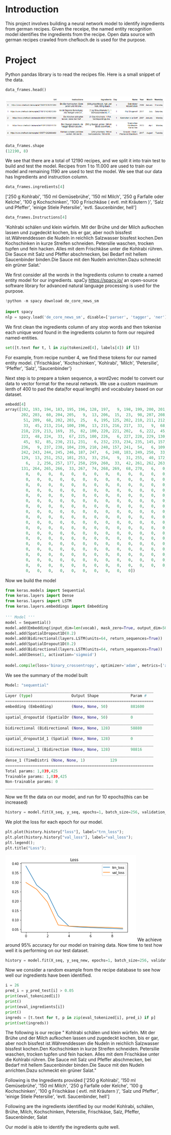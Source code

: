 # Introduction 

This project involves building a neural network model to identify ingredients from german recipes. Given the receipe, the named entity recognition model identifies the ingredients from the recipe. 
Open data source with german recipes crawled from chefkoch.de is used for the purpose. 

# Project 

Python pandas library is to read the recipes file. Here is a small snippet of the data. 

``` python
data_frames.head()
```
![df](data_frame_receipe.PNG) 

```python
data_frames.shape
(12190, 8)
``` 
We see that there are a total of 12190 recipes, and we split it into train test to build and test the model. 
Recipes from 1 to 11.000 are used to train our model and remaining 1190 are used to test the model. 
We see that our data has Ingredients and instruction column. 

```python
data_frames.ingredients[4] 
``` 
['250 g Kohlrabi',
 '150 ml Gemüsebrühe',
 '150 ml Milch',
 '250 g Farfalle oder Kelche',
 '100 g Kochschinken',
 '100 g Frischkäse ( evtl. mit Kräutern )',
 'Salz und Pfeffer',
 'einige Stiele Petersilie',
 'evtl. Saucenbinder, hell']
 
 ``` python
 data_frames.Instructions[4]
``` 
'Kohlrabi schälen und klein würfeln. Mit der Brühe und der Milch aufkochen lassen und zugedeckt kochen, bis er gar, aber noch bissfest ist.Währenddessen die Nudeln in reichlich Salzwasser bissfest kochen.Den Kochschinken in kurze Streifen schneiden. Petersilie waschen, trocken tupfen und fein hacken. Alles mit dem Frischkäse unter die Kohlrabi rühren. Die Sauce mit Salz und Pfeffer abschmecken, bei Bedarf mit hellem Saucenbinder binden.Die Sauce mit den Nudeln anrichten.Dazu schmeckt ein grüner Salat.'

We first consider all the words in the Ingredients column to create a named entity model for our ingredients. 
spaCy https://spacy.io/ an open-source software library for advanced natural language processing is used for the purpose. 

``` python
!python -m spacy download de_core_news_sm

import spacy
nlp = spacy.load('de_core_news_sm', disable=['parser', 'tagger', 'ner'])
```

We first clean the ingredients column of any stop words and then tokenise each unique word found in the ingredients column to form our required named-entities. 
``` python
set([t.text for t, l in zip(tokenized[4], labels[4]) if l])
``` 
For example, from recipe number 4, we find these tokens for our named entity model. 
{'Frischkäse',
 'Kochschinken',
 'Kohlrabi',
 'Milch',
 'Petersilie',
 'Pfeffer',
 'Salz',
 'Saucenbinder'}

Next step is to prepare a token sequence, a word2vec model to convert our data to vector format for the neural network. 
We use a custom maximum lenth of 400 to pad the data(for equal length) and vocabulary based on our dataset. 

```python 
embedd[4]
array([192, 193, 194, 183, 195, 196, 128, 197,   9, 198, 199, 200, 201,
       202, 203,  60, 204, 205,   9,  13, 206,  15,  23,  98, 207, 208,
        51, 209,  68, 202, 203,  25,   6, 195, 125, 202, 210, 211, 212,
        33,  45, 213, 214, 100, 196,  13, 215, 216, 217,  33,   9,  68,
       218, 219, 213, 169,  35,  82, 100, 220, 221, 202,   6, 222,  45,
       223,  48, 224,  33,  67, 225, 100, 226,   6, 227, 228, 229, 130,
        45,  92,  85, 230, 211, 231,   6, 232, 233, 234, 235, 145, 157,
       236,   9, 237, 238, 104, 239, 210, 240, 157, 241,  54,   6, 109,
       242, 243, 244, 245, 246, 187, 247,   6, 248, 183, 249, 250,  33,
       129,  13, 251, 252, 101, 253,  33, 254,   9,  31, 255,  40, 172,
         6,   2, 256, 257, 177, 258, 259, 260,  33,  42, 261, 262, 263,
       131, 264, 265, 266,  33, 267,  74, 268, 269,  68, 270,   6,   0,
         0,   0,   0,   0,   0,   0,   0,   0,   0,   0,   0,   0,   0,
         0,   0,   0,   0,   0,   0,   0,   0,   0,   0,   0,   0,   0,
         0,   0,   0,   0,   0,   0,   0,   0,   0,   0,   0,   0,   0,
         0,   0,   0,   0,   0,   0,   0,   0,   0,   0,   0,   0,   0,
         0,   0,   0,   0,   0,   0,   0,   0,   0,   0,   0,   0,   0,
         0,   0,   0,   0,   0,   0,   0,   0,   0,   0,   0,   0,   0,
         0,   0,   0,   0,   0,   0,   0,   0,   0,   0,   0,   0,   0,
         0,   0,   0,   0,   0,   0,   0,   0,   0,   0,   0,   0,   0,
         0,   0,   0,   0,   0,   0,   0,   0,   0,   0,   0,   0,   0,
         0,   0,   0,   0,   0,   0,   0,   0,   0,   0,   0,   0,   0,
         0,   0,   0,   0,   0,   0,   0,   0,   0,   0,   0,   0,   0,
         0,   0,   0,   0,   0,   0,   0,   0,   0,   0,   0,   0,   0,
         0,   0,   0,   0,   0,   0,   0,   0,   0,   0,   0,   0,   0,
         0,   0,   0,   0,   0,   0,   0,   0,   0,   0,   0,   0,   0,
         0,   0,   0,   0,   0,   0,   0,   0,   0,   0,   0,   0,   0,
         0,   0,   0,   0,   0,   0,   0,   0,   0,   0,   0,   0,   0,
         0,   0,   0,   0,   0,   0,   0,   0,   0,   0,   0,   0,   0,
         0,   0,   0,   0,   0,   0,   0,   0,   0,   0,   0,   0,   0,
         0,   0,   0,   0,   0,   0,   0,   0,   0,   0])
 ```
 
 Now we build the model 
```python 
from keras.models import Sequential
from keras.layers import Dense
from keras.layers import LSTM
from keras.layers.embeddings import Embedding

''' Model '''
model = Sequential()
model.add(Embedding(input_dim=len(vocab), mask_zero=True, output_dim=50)
model.add(SpatialDropout1D(0.2)
model.add(Bidirectional(layers.LSTM(units=64, return_sequences=True))
model.add(SpatialDropout1D(0.2)
model.add(Bidirectional(layers.LSTM(units=64, return_sequences=True))
model.add(Dense(1, activation='sigmoid')

model.compile(loss='binary_crossentropy', optimizer='adam', metrics=['accuracy'])
```

We see the summary of the model built 
```python 
Model: "sequential"
_________________________________________________________________
Layer (type)                 Output Shape              Param #   
=================================================================
embedding (Embedding)        (None, None, 50)          881600    
_________________________________________________________________
spatial_dropout1d (SpatialDr (None, None, 50)          0         
_________________________________________________________________
bidirectional (Bidirectional (None, None, 128)         58880     
_________________________________________________________________
spatial_dropout1d_1 (Spatial (None, None, 128)         0         
_________________________________________________________________
bidirectional_1 (Bidirection (None, None, 128)         98816     
_________________________________________________________________
dense_1 (TimeDistri (None, None, 1)           129       
=================================================================
Total params: 1,039,425
Trainable params: 1,039,425
Non-trainable params: 0
_________________________________________________________________
```
Now we fit the data on our model, and run for 10 epochs(this can be increased) 

```python
history = model.fit(X_seq, y_seq, epochs=1, batch_size=256, validation_split=0.1)
```
We plot the loss for each epoch for our model. 
```python 
plt.plot(history.history["loss"], label="trn_loss");
plt.plot(history.history["val_loss"], label="val_loss");
plt.legend();
plt.title("Loss");
```
![loss_plot](loss_plot.PNG)
We achieve around 95% accuracy for our model on training data. 
Now time to test how well it is performing on our test dataset. 

```python
history = model.fit(X_seq, y_seq_new, epochs=1, batch_size=256, validation_split=0.1)
```
Now we consider a random example from the recipe database to see how well our ingredients have been identified. 

```python 
i = 26
pred_i = y_pred_test[i] > 0.05
print(eval_tokenized[i])
print()
print(eval_ingredients[i])
print()
ingreds = [t.text for t, p in zip(eval_tokenized[i], pred_i) if p]
print(set(ingreds))
```
The following is our recipe 
" Kohlrabi schälen und klein würfeln. Mit der Brühe und der Milch aufkochen lassen und zugedeckt kochen, bis er gar, aber noch bissfest ist.Währenddessen die Nudeln in reichlich Salzwasser bissfest kochen.Den Kochschinken in kurze Streifen schneiden. Petersilie waschen, trocken tupfen und fein hacken. Alles mit dem Frischkäse unter die Kohlrabi rühren. Die Sauce mit Salz und Pfeffer abschmecken, bei Bedarf mit hellem Saucenbinder binden.Die Sauce mit den Nudeln anrichten.Dazu schmeckt ein grüner Salat."

Following is the Ingredients provided 
['250 g Kohlrabi',
 '150 ml Gemüsebrühe',
 '150 ml Milch',
 '250 g Farfalle oder Kelche',
 '100 g Kochschinken',
 '100 g Frischkäse ( evtl. mit Kräutern )',
 'Salz und Pfeffer',
 'einige Stiele Petersilie',
 'evtl. Saucenbinder, hell']

Following are the ingredients identified by our model 
Kohlrabi, schälen, Brühe, Milch, Kochschinken, Petersilie, Frischkäse, Salz, Pfeffer, Saucenbinder, Salat

Our model is able to identify the ingredients quite well.  
